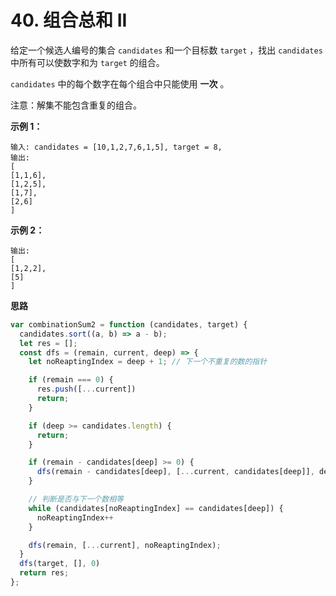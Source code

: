 # 40. 组合总和 II

给定一个候选人编号的集合 `candidates` 和一个目标数 `target` ，找出 `candidates` 中所有可以使数字和为 `target` 的组合。

`candidates` 中的每个数字在每个组合中只能使用 **一次** 。

注意：解集不能包含重复的组合。


**示例 1：**
```
输入: candidates = [10,1,2,7,6,1,5], target = 8,
输出:
[
[1,1,6],
[1,2,5],
[1,7],
[2,6]
]
```
**示例 2：**
```
输出:
[
[1,2,2],
[5]
]
```

**思路**

```js
var combinationSum2 = function (candidates, target) {
  candidates.sort((a, b) => a - b);
  let res = [];
  const dfs = (remain, current, deep) => {
    let noReaptingIndex = deep + 1; // 下一个不重复的数的指针

    if (remain === 0) {
      res.push([...current])
      return;
    }

    if (deep >= candidates.length) {
      return;
    }

    if (remain - candidates[deep] >= 0) {
      dfs(remain - candidates[deep], [...current, candidates[deep]], deep + 1);
    }

    // 判断是否与下一个数相等
    while (candidates[noReaptingIndex] == candidates[deep]) {
      noReaptingIndex++
    }

    dfs(remain, [...current], noReaptingIndex);
  }
  dfs(target, [], 0)
  return res;
};
```